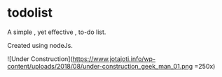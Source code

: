 # todolist

A simple , yet effective , to-do list.

Created using nodeJs.

![Under Construction](https://www.jotajoti.info/wp-content/uploads/2018/08/under-construction_geek_man_01.png =250x)
